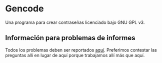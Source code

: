# Gencode

Una programa para crear contraseñas licenciado bajo GNU GPL v3.

## Información para problemas de informes

Todos los problemas deben ser reportados [aquí](https://github.com/sparrdrem/gencode). Preferimos contestar las preguntas allí en lugar de aquí porque trabajamos allí más que aquí.
